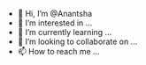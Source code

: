 - 👋 Hi, I’m @Anantsha
- 👀 I’m interested in ...
- 🌱 I’m currently learning ...
- 💞️ I’m looking to collaborate on ...
- 📫 How to reach me ...

<!---
Anantsha/Anantsha is a ✨ special ✨ repository because its `README.md` (this file) appears on your GitHub profile.
You can click the Preview link to take a look at your changes.
--->
